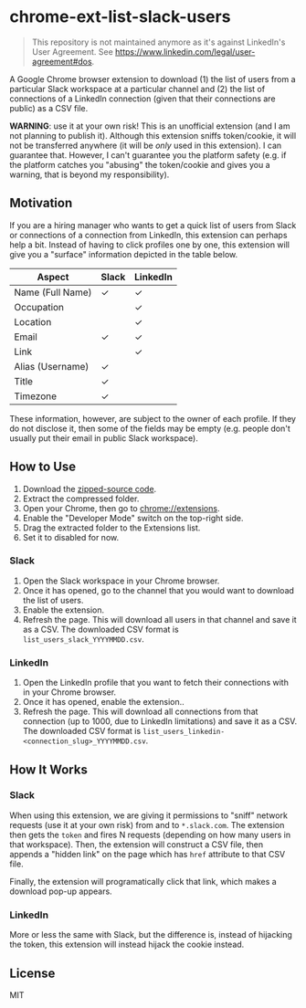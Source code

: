 # chrome-ext-list-slack-users

> This repository is not maintained anymore as it's against LinkedIn's User Agreement. See https://www.linkedin.com/legal/user-agreement#dos.

A Google Chrome browser extension to download (1) the list of users from a particular Slack workspace at a particular channel and (2) the list of connections of a LinkedIn connection (given that their connections are public) as a CSV file.

**WARNING**: use it at your own risk! This is an unofficial extension (and I am not planning to publish it). Although this extension sniffs token/cookie, it will not be transferred anywhere (it will be _only_ used in this extension). I can guarantee that. However, I can't guarantee you the platform safety (e.g. if the platform catches you "abusing" the token/cookie and gives you a warning, that is beyond my responsibility).

## Motivation

If you are a hiring manager who wants to get a quick list of users from Slack or connections of a connection from LinkedIn, this extension can perhaps help a bit. Instead of having to click profiles one by one, this extension will give you a "surface" information depicted in the table below.

| Aspect           | Slack | LinkedIn |
| ---------------- | ----- | -------- |
| Name (Full Name) | ✓     | ✓        |
| Occupation       |       | ✓        |
| Location         |       | ✓        |
| Email            | ✓     | ✓        |
| Link             |       | ✓        |
| Alias (Username) | ✓     |          |
| Title            | ✓     |          |
| Timezone         | ✓     |          |

These information, however, are subject to the owner of each profile. If they do not disclose it, then some of the fields may be empty (e.g. people don't usually put their email in public Slack workspace).

## How to Use

1. Download the [zipped-source code](https://github.com/imballinst/chrome-ext-slack-linkedin-users-download/archive/refs/heads/main.zip).
2. Extract the compressed folder.
3. Open your Chrome, then go to [chrome://extensions](chrome://extensions).
4. Enable the "Developer Mode" switch on the top-right side.
5. Drag the extracted folder to the Extensions list.
6. Set it to disabled for now.

### Slack

1. Open the Slack workspace in your Chrome browser.
2. Once it has opened, go to the channel that you would want to download the list of users.
3. Enable the extension.
4. Refresh the page. This will download all users in that channel and save it as a CSV. The downloaded CSV format is `list_users_slack_YYYYMMDD.csv`.

### LinkedIn

1. Open the LinkedIn profile that you want to fetch their connections with in your Chrome browser.
2. Once it has opened, enable the extension..
3. Refresh the page. This will download all connections from that connection (up to 1000, due to LinkedIn limitations) and save it as a CSV. The downloaded CSV format is `list_users_linkedin-<connection_slug>_YYYYMMDD.csv`.

## How It Works

### Slack

When using this extension, we are giving it permissions to "sniff" network requests (use it at your own risk) from and to `*.slack.com`. The extension then gets the `token` and fires N requests (depending on how many users in that workspace). Then, the extension will construct a CSV file, then appends a "hidden link" on the page which has `href` attribute to that CSV file.

Finally, the extension will programatically click that link, which makes a download pop-up appears.

### LinkedIn

More or less the same with Slack, but the difference is, instead of hijacking the token, this extension will instead hijack the cookie instead.

## License

MIT
